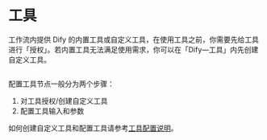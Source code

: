 # 工具

工作流内提供 Dify 的内置工具或自定义工具，在使用工具之前，你需要先给工具进行「授权」。若内置工具无法满足使用需求，你可以在「Dify—工具」内先创建自定义工具。

<figure><img src="https://langgenius.feishu.cn/space/api/box/stream/download/asynccode/?code=MTU4NTcwZmUxNjYyM2Y3ODE3YTA3ZTY5YzVjNWNiMWNfMVphcGhscjZPYUhhNkJyMnZpQkpFRUZlNTVpUHFVZldfVG9rZW46VzVsUWJ5Wms3b2RWWlp4b09TbGNPT0Q4bkVlXzE3MTI1ODQzNjY6MTcxMjU4Nzk2Nl9WNA" alt=""><figcaption></figcaption></figure>

配置工具节点一般分为两个步骤：

1. 对工具授权/创建自定义工具
2. 配置工具输入和参数

如何创建自定义工具和配置工具请参考[工具配置说明](https://docs.dify.ai/v/zh-hans/guides/tools)。
